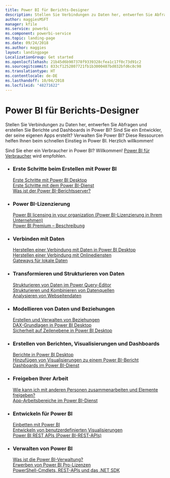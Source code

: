 ```yaml
---
title: Power BI für Berichts-Designer
description: Stellen Sie Verbindungen zu Daten her, entwerfen Sie Abfragen und erstellen Sie Berichte und Dashboards in Power BI? Sind Sie ein Entwickler, der seine eigenen Apps erstellt, oder ein Power BI-Administrator?
author: maggiesMSFT
manager: kfile
ms.service: powerbi
ms.component: powerbi-service
ms.topic: landing-page
ms.date: 09/24/2018
ms.author: maggies
layout: landingpage
LocalizationGroup: Get started
ms.openlocfilehash: 21b45d6b907378f9339328cfea1c17f0c73d91c2
ms.sourcegitcommit: 833cf1252807721fb1b3000487bd032bfd6c8c98
ms.translationtype: HT
ms.contentlocale: de-DE
ms.lasthandoff: 10/04/2018
ms.locfileid: "48271622"
---
```

# <a name="power-bi-for-report-designers"></a>Power BI für Berichts-Designer

Stellen Sie Verbindungen zu Daten her, entwerfen Sie Abfragen und erstellen Sie Berichte und Dashboards in Power BI? Sind Sie ein Entwickler, der seine eigenen Apps erstellt? Verwalten Sie Power BI? Diese Ressourcen helfen Ihnen beim schnellen Einstieg in Power BI. Herzlich willkommen!

Sind Sie eher ein Verbraucher in Power BI? Willkommen! [Power BI für Verbraucher](consumer/power-bi-consumer-landing.md) wird empfohlen.

<ul class="panelContent cardsF"> 
              <li> 
                             <div class="cardSize"> 
                                           <div class="cardPadding"> 
                                                          <div class="card"> 
                                                                        <div class="cardText"> 
                                                                                      <h3>Erste Schritte beim Erstellen mit Power BI</h3> 
                                                                                      <p></p>
                                                                                            <a href="desktop-what-is-desktop.md">Erste Schritte mit Power BI Desktop</a><br/> 
                                                                                            <a href="power-bi-overview.md">Erste Schritte mit dem Power BI-Dienst</a><br/> 
                                                                                            <a href="report-server/get-started.md">Was ist der Power BI-Berichtsserver?</a>
                                                                        </div> 
                                                          </div> 
                                           </div> 
                             </div> 
              </li>
              <li> 
                             <div class="cardSize"> 
                                           <div class="cardPadding"> 
                                                          <div class="card"> 
                                                                        <div class="cardText"> 
                                                                                      <h3>Power BI-Lizenzierung</h3> 
                                                                                      <p></p>
                                                                                            <a href="service-admin-licensing-organization.md">Power BI licensing in your organization (Power BI-Lizenzierung in Ihrem Unternehmen)</a><br/> 
                                                                                            <a href="service-premium.md">Power BI Premium – Beschreibung</a> 
                                                                        </div> 
                                                          </div> 
                                           </div> 
                             </div> 
              </li>
              <li> 
                             <div class="cardSize"> 
                                           <div class="cardPadding"> 
                                                          <div class="card"> 
                                                                        <div class="cardText"> 
                                                                                      <h3>Verbinden mit Daten</h3> 
                                                                                      <p></p>
                                                                                            <a href="desktop-quickstart-connect-to-data.md">Herstellen einer Verbindung mit Daten in Power BI Desktop</a><br/> 
                                                                                            <a href="service-connect-to-services.md">Herstellen einer Verbindung mit Onlinediensten</a><br/> 
                                                                                            <a href="service-gateway-install.md">Gateways für lokale Daten</a>
                                                                        </div> 
                                                          </div> 
                                           </div> 
                             </div> 
              </li>
              <li> 
                             <div class="cardSize"> 
                                           <div class="cardPadding"> 
                                                          <div class="card"> 
                                                                        <div class="cardText"> 
                                                                                      <h3>Transformieren und Strukturieren von Daten</h3> 
                                                                                      <p></p>
                                                                                            <a href="desktop-common-query-tasks.md">Strukturieren von Daten im Power Query-Editor</a><br/> 
                                                                                            <a href="desktop-shape-and-combine-data.md">Strukturieren und Kombinieren von Datenquellen</a><br/> 
                                                                                            <a href="desktop-tutorial-importing-and-analyzing-data-from-a-web-page.md">Analysieren von Webseitendaten</a>
                                                                        </div> 
                                                          </div> 
                                           </div> 
                             </div> 
              </li>
              <li> 
                             <div class="cardSize"> 
                                           <div class="cardPadding"> 
                                                          <div class="card"> 
                                                                       <div class="cardText"> 
                                                                                      <h3>Modellieren von Daten und Beziehungen</h3> 
                                                                                      <p></p>
                                                                                            <a href="desktop-create-and-manage-relationships.md">Erstellen und Verwalten von Beziehungen</a><br/>
                                                                                            <a href="desktop-quickstart-learn-dax-basics.md">DAX-Grundlagen in Power BI Desktop</a><br/> 
                                                                                            <a href="service-admin-rls.md">Sicherheit auf Zeilenebene in Power BI Desktop</a> 
                                                                        </div> 
                                                          </div> 
                                           </div> 
                             </div> 
              </li>
              <li> 
                             <div class="cardSize"> 
                                           <div class="cardPadding"> 
                                                          <div class="card"> 
                                                                        <div class="cardText"> 
                                                                                      <h3>Erstellen von Berichten, Visualisierungen und Dashboards</h3> 
                                                                                      <p></p>
                                                                                            <a href="desktop-report-view.md">Berichte in Power BI Desktop</a><br/> 
                                                                                            <a href="power-bi-report-add-visualizations-i.md">Hinzufügen von Visualisierungen zu einem Power BI-Bericht</a><br/> 
                                                                                            <a href="service-dashboard-create.md">Dashboards im Power BI-Dienst</a>
                                                                        </div> 
                                                          </div> 
                                           </div> 
                             </div> 
              </li>
              <li> 
                             <div class="cardSize"> 
                                           <div class="cardPadding"> 
                                                          <div class="card"> 
                                                                        <div class="cardText"> 
                                                                                      <h3>Freigeben Ihrer Arbeit</h3> 
                                                                                      <p></p>
                                                                                            <a href="service-how-to-collaborate-distribute-dashboards-reports.md">Wie kann ich mit anderen Personen zusammenarbeiten und Elemente freigeben?</a><br/>
                                                                                            <a href="service-create-workspaces.md">App-Arbeitsbereiche im Power BI-Dienst</a> 
                                                                        </div> 
                                                          </div> 
                                           </div> 
                             </div> 
              </li>
              <li> 
                             <div class="cardSize"> 
                                           <div class="cardPadding"> 
                                                          <div class="card"> 
                                                                        <div class="cardText"> 
                                                                                      <h3>Entwickeln für Power BI</h3> 
                                                                                      <p></p>
                                                                                            <a href="developer/embedding.md">Einbetten mit Power BI</a><br/> 
                                                                                            <a href="service-custom-visuals-getting-started-with-developer-tools.md">Entwickeln von benutzerdefinierten Visualisierungen</a><br/> 
                                                                                            <a href="https://docs.microsoft.com/rest/api/power-bi">Power BI REST APIs (Power BI-REST-APIs)</a>
                                                                        </div> 
                                                          </div> 
                                           </div> 
                             </div> 
              </li>
              <li> 
                             <div class="cardSize"> 
                                           <div class="cardPadding"> 
                                                          <div class="card"> 
                                                                        <div class="cardText"> 
                                                                                      <h3>Verwalten von Power BI</h3> 
                                                                                      <p></p>
                                                                                            <a href="service-admin-administering-power-bi-in-your-organization.md">Was ist die Power BI-Verwaltung?</a><br/> 
                                                                                            <a href="service-admin-purchasing-power-bi-pro.md">Erwerben von Power BI Pro-Lizenzen</a><br/>
                                                                                            <a href="service-admin-reference.md">PowerShell-Cmdlets, REST-APIs und das .NET SDK</a>
                                                                        </div> 
                                                          </div> 
                                           </div> 
                             </div> 
              </li>
</ul>



